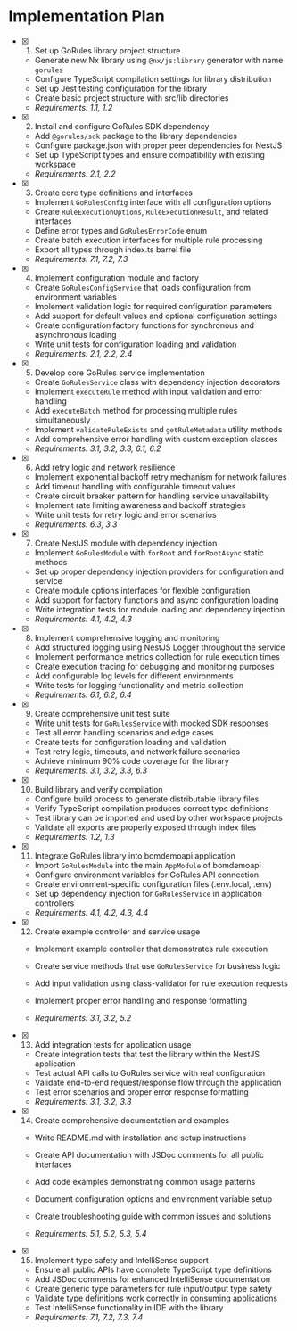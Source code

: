 # Implementation Plan

- [x] 1. Set up GoRules library project structure

  - Generate new Nx library using `@nx/js:library` generator with name `gorules`
  - Configure TypeScript compilation settings for library distribution
  - Set up Jest testing configuration for the library
  - Create basic project structure with src/lib directories
  - _Requirements: 1.1, 1.2_

- [x] 2. Install and configure GoRules SDK dependency

  - Add `@gorules/sdk` package to the library dependencies
  - Configure package.json with proper peer dependencies for NestJS
  - Set up TypeScript types and ensure compatibility with existing workspace
  - _Requirements: 2.1, 2.2_

- [x] 3. Create core type definitions and interfaces

  - Implement `GoRulesConfig` interface with all configuration options
  - Create `RuleExecutionOptions`, `RuleExecutionResult`, and related interfaces
  - Define error types and `GoRulesErrorCode` enum
  - Create batch execution interfaces for multiple rule processing
  - Export all types through index.ts barrel file
  - _Requirements: 7.1, 7.2, 7.3_

- [x] 4. Implement configuration module and factory

  - Create `GoRulesConfigService` that loads configuration from environment variables
  - Implement validation logic for required configuration parameters
  - Add support for default values and optional configuration settings
  - Create configuration factory functions for synchronous and asynchronous loading
  - Write unit tests for configuration loading and validation
  - _Requirements: 2.1, 2.2, 2.4_

- [x] 5. Develop core GoRules service implementation

  - Create `GoRulesService` class with dependency injection decorators
  - Implement `executeRule` method with input validation and error handling
  - Add `executeBatch` method for processing multiple rules simultaneously
  - Implement `validateRuleExists` and `getRuleMetadata` utility methods
  - Add comprehensive error handling with custom exception classes
  - _Requirements: 3.1, 3.2, 3.3, 6.1, 6.2_

- [x] 6. Add retry logic and network resilience

  - Implement exponential backoff retry mechanism for network failures
  - Add timeout handling with configurable timeout values
  - Create circuit breaker pattern for handling service unavailability
  - Implement rate limiting awareness and backoff strategies
  - Write unit tests for retry logic and error scenarios
  - _Requirements: 6.3, 3.3_

- [x] 7. Create NestJS module with dependency injection

  - Implement `GoRulesModule` with `forRoot` and `forRootAsync` static methods
  - Set up proper dependency injection providers for configuration and service
  - Create module options interfaces for flexible configuration
  - Add support for factory functions and async configuration loading
  - Write integration tests for module loading and dependency injection
  - _Requirements: 4.1, 4.2, 4.3_

- [x] 8. Implement comprehensive logging and monitoring

  - Add structured logging using NestJS Logger throughout the service
  - Implement performance metrics collection for rule execution times
  - Create execution tracing for debugging and monitoring purposes
  - Add configurable log levels for different environments
  - Write tests for logging functionality and metric collection
  - _Requirements: 6.1, 6.2, 6.4_

- [x] 9. Create comprehensive unit test suite

  - Write unit tests for `GoRulesService` with mocked SDK responses
  - Test all error handling scenarios and edge cases
  - Create tests for configuration loading and validation
  - Test retry logic, timeouts, and network failure scenarios
  - Achieve minimum 90% code coverage for the library
  - _Requirements: 3.1, 3.2, 3.3, 6.3_

- [x] 10. Build library and verify compilation

  - Configure build process to generate distributable library files
  - Verify TypeScript compilation produces correct type definitions
  - Test library can be imported and used by other workspace projects
  - Validate all exports are properly exposed through index files
  - _Requirements: 1.2, 1.3_

- [x] 11. Integrate GoRules library into bomdemoapi application

  - Import `GoRulesModule` into the main `AppModule` of bomdemoapi
  - Configure environment variables for GoRules API connection
  - Create environment-specific configuration files (.env.local, .env)
  - Set up dependency injection for `GoRulesService` in application controllers
  - _Requirements: 4.1, 4.2, 4.3, 4.4_

- [x] 12. Create example controller and service usage

  - Implement example controller that demonstrates rule execution

  - Create service methods that use `GoRulesService` for business logic
  - Add input validation using class-validator for rule execution requests
  - Implement proper error handling and response formatting
  - _Requirements: 3.1, 3.2, 5.2_

- [x] 13. Add integration tests for application usage

  - Create integration tests that test the library within the NestJS application
  - Test actual API calls to GoRules service with real configuration
  - Validate end-to-end request/response flow through the application
  - Test error scenarios and proper error response formatting
  - _Requirements: 3.1, 3.2, 3.3_

- [x] 14. Create comprehensive documentation and examples

  - Write README.md with installation and setup instructions
  - Create API documentation with JSDoc comments for all public interfaces

  - Add code examples demonstrating common usage patterns
  - Document configuration options and environment variable setup
  - Create troubleshooting guide with common issues and solutions
  - _Requirements: 5.1, 5.2, 5.3, 5.4_

- [x] 15. Implement type safety and IntelliSense support

  - Ensure all public APIs have complete TypeScript type definitions
  - Add JSDoc comments for enhanced IntelliSense documentation
  - Create generic type parameters for rule input/output type safety
  - Validate type definitions work correctly in consuming applications
  - Test IntelliSense functionality in IDE with the library
  - _Requirements: 7.1, 7.2, 7.3, 7.4_
